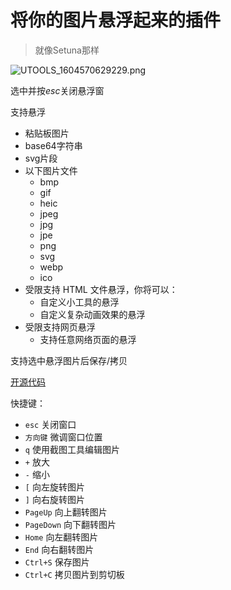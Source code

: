 # 将你的图片悬浮起来的插件

> 就像Setuna那样

![UTOOLS_1604570629229.png](https://i.loli.net/2020/11/05/lYf2L8nEVGZHzrN.png)

选中并按*esc*关闭悬浮窗

支持悬浮

- 粘贴板图片
- base64字符串
- svg片段
- 以下图片文件
    - bmp
    - gif
    - heic
    - jpeg
    - jpg
    - jpe
    - png
    - svg
    - webp
    - ico
 - 受限支持 HTML 文件悬浮，你将可以：
   - 自定义小工具的悬浮
   - 自定义复杂动画效果的悬浮
 - 受限支持网页悬浮
   - 支持任意网络页面的悬浮

支持选中悬浮图片后保存/拷贝


[开源代码](https://github.com/qinyongliang/suspension-utools)

快捷键：

- `esc`         关闭窗口
- `方向键`       微调窗口位置
- `q`           使用截图工具编辑图片
- `+`           放大
- `-`           缩小
- `[`           向左旋转图片
- `]`           向右旋转图片
- `PageUp`      向上翻转图片
- `PageDown`    向下翻转图片
- `Home`        向左翻转图片
- `End`         向右翻转图片
- `Ctrl+S`      保存图片
- `Ctrl+C`      拷贝图片到剪切板
